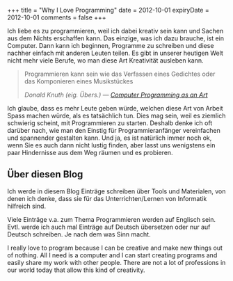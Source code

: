 +++
title = "Why I Love Programming"
date = 2012-10-01
expiryDate = 2012-10-01
comments = false
+++

Ich liebe es zu programmieren, weil ich dabei kreativ sein kann und Sachen aus dem Nichts erschaffen kann. Das einzige, was ich dazu brauche, ist ein Computer. Dann kann ich beginnen, Programme zu schreiben und diese nachher einfach mit anderen Leuten teilen. Es gibt in unserer heutigen Welt nicht mehr viele Berufe, wo man diese Art Kreativität ausleben kann.

> Programmieren kann sein wie das Verfassen eines Gedichtes oder das Komponieren eines Musikstückes
> 
> *Donald Knuth (eig. Übers.) &mdash; [Computer Programming as an Art](http://www.paulgraham.com/knuth.html)*

Ich glaube, dass es mehr Leute geben würde, welchen diese Art von Arbeit Spass machen würde, als es tatsächlich tun. Dies mag sein, weil es ziemlich schwierig scheint, mit Programmieren zu starten. Deshalb denke ich oft darüber nach, wie man den Einstig für Programmieranfänger vereinfachen und spannender gestalten kann. Und ja, es ist natürlich immer noch ok, wenn Sie es auch dann nicht lustig finden, aber lasst uns wenigstens ein paar Hindernisse aus dem Weg räumen und es probieren.


## Über diesen Blog

Ich werde in diesem Blog Einträge schreiben über Tools und Materialen, von denen ich denke, dass sie für das Unterrichten/Lernen von Informatik hilfreich sind. 

Viele Einträge v.a. zum Thema Programmieren werden auf Englisch sein. Evtl. werde ich auch mal Einträge auf Deutsch übersetzen oder nur auf Deutsch schreiben. Je nach dem was Sinn macht.

I really love to program because I can be creative and make new things out of nothing. All I need is a computer and I can start creating programs and easily share my work with other people. There are not a lot of professions in our world today that allow this kind of creativity. 
